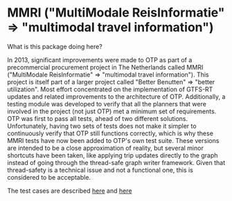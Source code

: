 # MMRI ("MultiModale ReisInformatie" => "multimodal travel information")

What is this package doing here?
 
In 2013, significant improvements were made to OTP as part of a precommercial procurement project
in The Netherlands called MMRI ("MultiModale ReisInformatie" => "multimodal travel information").
This project is itself part of a larger project called "Better Benutten" => "better utilization".
Most effort concentrated on the implementation of GTFS-RT updates and related improvements to the
architecture of OTP. Additionally, a testing module was developed to verify that all the planners
that were involved in the project (not just OTP) met a minimum set of requirements. OTP was first
to pass all tests, ahead of two different solutions. Unfortunately, having two sets of tests does
not make it simpler to continuously verify that OTP still functions correctly, which is why these
MMRI tests have now been added to OTP's own test suite. These versions are intended to be a close
approximation of reality, but several minor shortcuts have been taken, like applying trip updates
directly to the graph instead of going through the thread-safe graph writer framework. Given that
thread-safety is a technical issue and not a functional one, this is considered to be
acceptable.

The test cases are described [here](https://github.com/plannerstack/testset) and [here](./MMRI_Testdocument.pdf)
